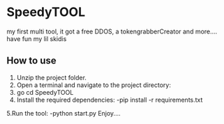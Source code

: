 # SpeedyTOOL
my first multi tool, it got a free DDOS, a tokengrabberCreator and more.... have fun my lil skidis



## How to use

1. Unzip the project folder.  
2. Open a terminal and navigate to the project directory:  
3. go cd SpeedyTOOL
4. Install the required dependencies:
  -pip install -r requirements.txt

5.Run the tool:
 -python start.py
Enjoy....

